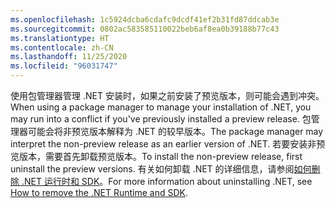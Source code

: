 ```yaml
---
ms.openlocfilehash: 1c5924dcba6cdafc9dcdf41ef2b31fd87ddcab3e
ms.sourcegitcommit: 0802ac583585110022beb6af8ea0b39188b77c43
ms.translationtype: HT
ms.contentlocale: zh-CN
ms.lasthandoff: 11/25/2020
ms.locfileid: "96031747"
---
```


<span data-ttu-id="91b53-101">使用包管理器管理 .NET 安装时，如果之前安装了预览版本，则可能会遇到冲突。</span><span class="sxs-lookup"><span data-stu-id="91b53-101">When using a package manager to manage your installation of .NET, you may run into a conflict if you've previously installed a preview release.</span></span> <span data-ttu-id="91b53-102">包管理器可能会将非预览版本解释为 .NET 的较早版本。</span><span class="sxs-lookup"><span data-stu-id="91b53-102">The package manager may interpret the non-preview release as an earlier version of .NET.</span></span> <span data-ttu-id="91b53-103">若要安装非预览版本，需要首先卸载预览版本。</span><span class="sxs-lookup"><span data-stu-id="91b53-103">To install the non-preview release, first uninstall the preview versions.</span></span> <span data-ttu-id="91b53-104">有关如何卸载 .NET 的详细信息，请参阅[如何删除 .NET 运行时和 SDK](../remove-runtime-sdk-versions.md?pivots=os-linux#uninstall-net)。</span><span class="sxs-lookup"><span data-stu-id="91b53-104">For more information about uninstalling .NET, see [How to remove the .NET Runtime and SDK](../remove-runtime-sdk-versions.md?pivots=os-linux#uninstall-net).</span></span>

